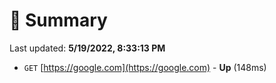 # 📖 Summary
Last updated: **5/19/2022, 8:33:13 PM**

- `GET` [https://google.com](https://google.com) - **Up** (148ms)
